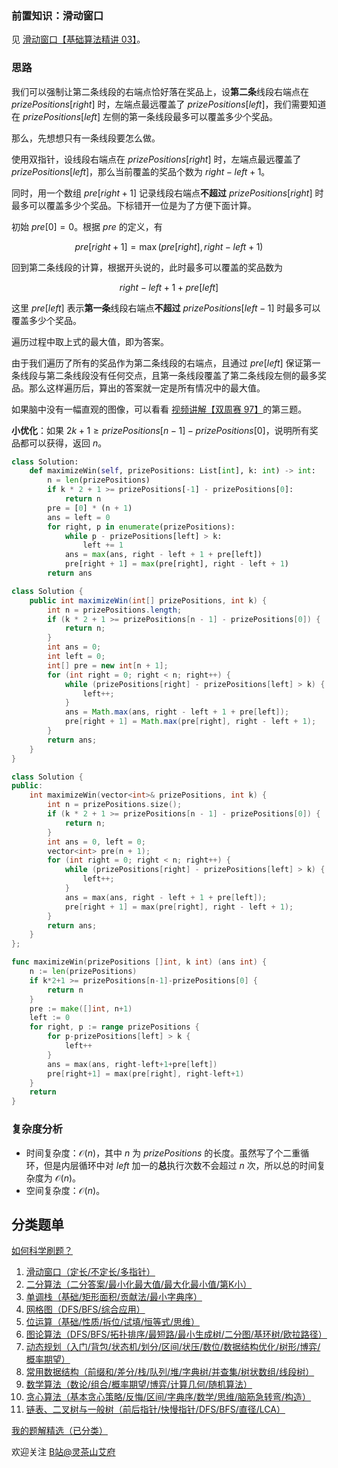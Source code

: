 ### 前置知识：滑动窗口

见 [滑动窗口【基础算法精讲 03】](https://www.bilibili.com/video/BV1hd4y1r7Gq/)。

### 思路

我们可以强制让第二条线段的右端点恰好落在奖品上，设**第二条**线段右端点在 $\textit{prizePositions}[\textit{right}]$ 时，左端点最远覆盖了 $\textit{prizePositions}[\textit{left}]$，我们需要知道在 $\textit{prizePositions}[\textit{left}]$ 左侧的第一条线段最多可以覆盖多少个奖品。

那么，先想想只有一条线段要怎么做。

使用双指针，设线段右端点在 $\textit{prizePositions}[\textit{right}]$ 时，左端点最远覆盖了 $\textit{prizePositions}[\textit{left}]$，那么当前覆盖的奖品个数为 $\textit{right} - \textit{left} + 1$。

同时，用一个数组 $\textit{pre}[\textit{right}+1]$ 记录线段右端点**不超过** $\textit{prizePositions}[\textit{right}]$ 时最多可以覆盖多少个奖品。下标错开一位是为了方便下面计算。

初始 $\textit{pre}[0]=0$。根据 $\textit{pre}$ 的定义，有

$$
\textit{pre}[\textit{right}+1] = \max(\textit{pre}[\textit{right}],\textit{right} - \textit{left} + 1)
$$

回到第二条线段的计算，根据开头说的，此时最多可以覆盖的奖品数为

$$
\textit{right}-\textit{left}+1+\textit{pre}[\textit{left}]
$$

这里 $\textit{pre}[\textit{left}]$ 表示**第一条**线段右端点**不超过** $\textit{prizePositions}[\textit{left}-1]$ 时最多可以覆盖多少个奖品。

遍历过程中取上式的最大值，即为答案。

由于我们遍历了所有的奖品作为第二条线段的右端点，且通过 $\textit{pre}[\textit{left}]$ 保证第一条线段与第二条线段没有任何交点，且第一条线段覆盖了第二条线段左侧的最多奖品。那么这样遍历后，算出的答案就一定是所有情况中的最大值。

如果脑中没有一幅直观的图像，可以看看 [视频讲解【双周赛 97】](https://www.bilibili.com/video/BV1rM4y1X7z9/)的第三题。

**小优化**：如果 $2k+1\ge \textit{prizePositions}[n-1] - \textit{prizePositions}[0]$，说明所有奖品都可以获得，返回 $n$。

```py [sol-Python3]
class Solution:
    def maximizeWin(self, prizePositions: List[int], k: int) -> int:
        n = len(prizePositions)
        if k * 2 + 1 >= prizePositions[-1] - prizePositions[0]:
            return n
        pre = [0] * (n + 1)
        ans = left = 0
        for right, p in enumerate(prizePositions):
            while p - prizePositions[left] > k:
                left += 1
            ans = max(ans, right - left + 1 + pre[left])
            pre[right + 1] = max(pre[right], right - left + 1)
        return ans
```

```java [sol-Java]
class Solution {
    public int maximizeWin(int[] prizePositions, int k) {
        int n = prizePositions.length;
        if (k * 2 + 1 >= prizePositions[n - 1] - prizePositions[0]) {
            return n;
        }
        int ans = 0;
        int left = 0;
        int[] pre = new int[n + 1];
        for (int right = 0; right < n; right++) {
            while (prizePositions[right] - prizePositions[left] > k) {
                left++;
            }
            ans = Math.max(ans, right - left + 1 + pre[left]);
            pre[right + 1] = Math.max(pre[right], right - left + 1);
        }
        return ans;
    }
}
```

```cpp [sol-C++]
class Solution {
public:
    int maximizeWin(vector<int>& prizePositions, int k) {
        int n = prizePositions.size();
        if (k * 2 + 1 >= prizePositions[n - 1] - prizePositions[0]) {
            return n;
        }
        int ans = 0, left = 0;
        vector<int> pre(n + 1);
        for (int right = 0; right < n; right++) {
            while (prizePositions[right] - prizePositions[left] > k) {
                left++;
            }
            ans = max(ans, right - left + 1 + pre[left]);
            pre[right + 1] = max(pre[right], right - left + 1);
        }
        return ans;
    }
};
```

```go [sol-Go]
func maximizeWin(prizePositions []int, k int) (ans int) {
	n := len(prizePositions)
	if k*2+1 >= prizePositions[n-1]-prizePositions[0] {
		return n
	}
	pre := make([]int, n+1)
	left := 0
	for right, p := range prizePositions {
		for p-prizePositions[left] > k {
			left++
		}
		ans = max(ans, right-left+1+pre[left])
		pre[right+1] = max(pre[right], right-left+1)
	}
	return
}
```

### 复杂度分析

- 时间复杂度：$\mathcal{O}(n)$，其中 $n$ 为 $\textit{prizePositions}$ 的长度。虽然写了个二重循环，但是内层循环中对 $\textit{left}$ 加一的**总**执行次数不会超过 $n$ 次，所以总的时间复杂度为 $\mathcal{O}(n)$。
- 空间复杂度：$\mathcal{O}(n)$。

## 分类题单

[如何科学刷题？](https://leetcode.cn/circle/discuss/RvFUtj/)

1. [滑动窗口（定长/不定长/多指针）](https://leetcode.cn/circle/discuss/0viNMK/)
2. [二分算法（二分答案/最小化最大值/最大化最小值/第K小）](https://leetcode.cn/circle/discuss/SqopEo/)
3. [单调栈（基础/矩形面积/贡献法/最小字典序）](https://leetcode.cn/circle/discuss/9oZFK9/)
4. [网格图（DFS/BFS/综合应用）](https://leetcode.cn/circle/discuss/YiXPXW/)
5. [位运算（基础/性质/拆位/试填/恒等式/思维）](https://leetcode.cn/circle/discuss/dHn9Vk/)
6. [图论算法（DFS/BFS/拓扑排序/最短路/最小生成树/二分图/基环树/欧拉路径）](https://leetcode.cn/circle/discuss/01LUak/)
7. [动态规划（入门/背包/状态机/划分/区间/状压/数位/数据结构优化/树形/博弈/概率期望）](https://leetcode.cn/circle/discuss/tXLS3i/)
8. [常用数据结构（前缀和/差分/栈/队列/堆/字典树/并查集/树状数组/线段树）](https://leetcode.cn/circle/discuss/mOr1u6/)
9. [数学算法（数论/组合/概率期望/博弈/计算几何/随机算法）](https://leetcode.cn/circle/discuss/IYT3ss/)
10. [贪心算法（基本贪心策略/反悔/区间/字典序/数学/思维/脑筋急转弯/构造）](https://leetcode.cn/circle/discuss/g6KTKL/)
11. [链表、二叉树与一般树（前后指针/快慢指针/DFS/BFS/直径/LCA）](https://leetcode.cn/circle/discuss/K0n2gO/)

[我的题解精选（已分类）](https://github.com/EndlessCheng/codeforces-go/blob/master/leetcode/SOLUTIONS.md)

欢迎关注 [B站@灵茶山艾府](https://space.bilibili.com/206214)
